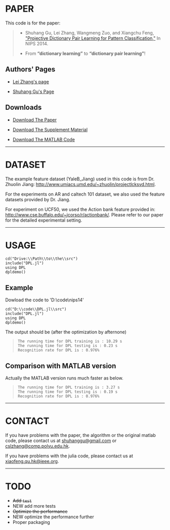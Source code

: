 # PAPER

This code is for the paper:

> + Shuhang Gu, Lei Zhang, Wangmeng Zuo, and Xiangchu Feng, ["Projective Dictionary Pair Learning for Pattern Classification,"](http://www4.comp.polyu.edu.hk/~cslzhang/paper/NIPS14_final.pdf) In NIPS 2014.
>
> + From **“dictionary learning”** to **“dictionary pair learning”**!
> 

## Authors' Pages

+ [Lei Zhang's page](http://www4.comp.polyu.edu.hk/~cslzhang/)

+ [Shuhang Gu's Page](https://sites.google.com/site/shuhanggu/home)

## Downloads

+ [Download The Paper](http://www4.comp.polyu.edu.hk/~cslzhang/paper/NIPS14_final.pdf)

+ [Download The Supplement Material](http://www4.comp.polyu.edu.hk/~cslzhang/paper/NIPS14_supp_final.pdf)

+ [Download The MATLAB Code](http://www4.comp.polyu.edu.hk/~cslzhang/paper/NIPS14_supp_final.pdf)

---

# DATASET

The example feature dataset (YaleB_Jiang) used in this code is from Dr. Zhuolin Jiang: http://www.umiacs.umd.edu/~zhuolin/projectlcksvd.html.

For the experiments on AR and caltech 101 dataset, we also used the feature datasets provided by Dr. Jiang.

For experiment on UCF50, we used the Action bank feature provided in: http://www.cse.buffalo.edu/~jcorso/r/actionbank/. Please refer to our paper for the detailed experimental setting.

---

# USAGE

    cd("Drive:\\Path\\to\\the\\src")
    include("DPL.jl")
    using DPL
    dpldemo()

## Example

Dowload the code to 'D:\code\nips14'

    cd("D:\\code\\DPL.jl\\src")
    include("DPL.jl")
    using DPL
    dpldemo()

The output should be (after the optimization by afternone)

>     The running time for DPL training is : 10.29 s
>     The running time for DPL testing is : 0.23 s
>     Recognition rate for DPL is : 0.976%

## Comparison with MATLAB version

Actually the MATLAB version runs much faster as below.

>     The running time for DPL training is : 3.27 s
>     The running time for DPL testing is : 0.19 s
>     Recognition rate for DPL is : 0.976% 

---

# CONTACT

If you have problems with the paper, the algorithm or the original matlab code, please contact us at shuhanggu@gmail.com or cslzhang@comp.polyu.edu.hk.

If you have problems with the julia code, please contact us at xiaofeng.qu.hk@ieee.org.

---

# TODO

+ ~~Add `test`~~
+ NEW add more tests
+ ~~Optimize the performance~~
+ NEW optimize the performance further
+ Proper packaging
